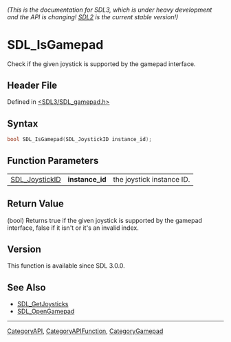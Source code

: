 ###### (This is the documentation for SDL3, which is under heavy development and the API is changing! [SDL2](https://wiki.libsdl.org/SDL2/) is the current stable version!)
# SDL_IsGamepad

Check if the given joystick is supported by the gamepad interface.

## Header File

Defined in [<SDL3/SDL_gamepad.h>](https://github.com/libsdl-org/SDL/blob/main/include/SDL3/SDL_gamepad.h)

## Syntax

```c
bool SDL_IsGamepad(SDL_JoystickID instance_id);
```

## Function Parameters

|                                  |                 |                           |
| -------------------------------- | --------------- | ------------------------- |
| [SDL_JoystickID](SDL_JoystickID) | **instance_id** | the joystick instance ID. |

## Return Value

(bool) Returns true if the given joystick is supported by the gamepad
interface, false if it isn't or it's an invalid index.

## Version

This function is available since SDL 3.0.0.

## See Also

- [SDL_GetJoysticks](SDL_GetJoysticks)
- [SDL_OpenGamepad](SDL_OpenGamepad)

----
[CategoryAPI](CategoryAPI), [CategoryAPIFunction](CategoryAPIFunction), [CategoryGamepad](CategoryGamepad)

